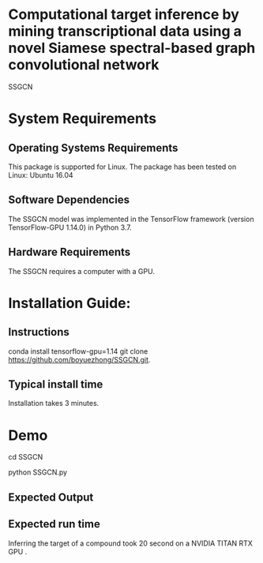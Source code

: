 # Computational target inference by mining transcriptional data using a novel Siamese spectral-based graph convolutional network
SSGCN

# System Requirements
## Operating Systems  Requirements
This package is supported for  Linux. The package has been tested on Linux: Ubuntu 16.04
## Software Dependencies
The SSGCN model was implemented in the TensorFlow framework (version TensorFlow-GPU 1.14.0) in Python 3.7.
## Hardware Requirements
The SSGCN requires a computer with a  GPU.
# Installation Guide:
## Instructions
conda install tensorflow-gpu=1.14
git clone https://github.com/boyuezhong/SSGCN.git.
## Typical install time 
Installation takes 3 minutes.

# Demo
cd SSGCN

python SSGCN.py
## Expected Output
## Expected run time 
 Inferring the target of a compound took 20 second on a NVIDIA TITAN RTX GPU .
 



